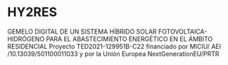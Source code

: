 # HY2RES
GEMELO DIGITAL DE UN SISTEMA HÍBRIDO SOLAR FOTOVOLTAICA-HIDRÓGENO PARA EL ABASTECIMIENTO ENERGÉTICO EN EL ÁMBITO RESIDENCIAL Proyecto TED2021-129951B-C22 financiado por MICIU/ AEI /10.13039/501100011033 y por la Unión Europea NextGenerationEU/PRTR
